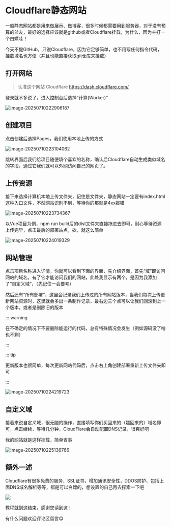 # Cloudflare静态网站

一般静态网站都是用来做展示、做博客，很多时候都需要用到服务器，对于没有预算的盆友，最好的选择应该就是github或者Cloudflare挂载，为什么，因为主打一个白嫖哇！

今天不提GitHub，只说Cloudflare，因为它足够简单，也不用写任何指令代码，挂载域名也方便（并且也能直接获取git仓库来挂载）

## 打开网站

>认准这个网站 Cloudflare https://dash.cloudflare.com/

登录就不多说了，进入控制台后选择“计算(Worker)”

![image-20250710222906187](https://yhyper.dpdns.org/2025/07/image-20250710222906187.png)

## 创建项目

点击创建后选择Pages，我们使用本地上传的方式

![image-20250710223104062](https://yhyper.dpdns.org/photostore/2025/07/image-20250710223104062.png)

跳转界面后我们给项目随便填个喜欢的名称，确认后Cloudflare自动生成类似域名的字段，通过它我们就可以外网访问自己的网页了。

## 上传资源

接下来选择计算机本地上传文件夹，记住是文件夹，静态网站一定要有index.html这种入口文件，不然网站识别不到，等待你的那就是4xx报错

![image-20250710223734367](https://yhyper.dpdns.org/photostore/2025/07/image-20250710223734367.png)

以Vue项目为例，npm run build后的dist文件夹直接拖进去即可，耐心等待资源上传完毕，点击最后的部署站点，欸，就这么简单

![image-20250710224019329](https://yhyper.dpdns.org/photostore/2025/07/image-20250710224019329.png)

## 网站管理

点击项目名称进入详情，你就可以看到下面的界面，先介绍界面，首先“域”即访问网站的域名，有了它才能访问我们的网站，此处我显示有两个，是因为我添加了“自定义域”，（先记住一会要考）

然后还有“所有部署”，这里会记录我们上传过的所有网站版本，当我们每次上传更新网站资源时，这里就会多出一条制作记录，最右边三个点可以让我们回滚到上一个版本，或者是删除旧的版本

::: warning

在不确定的情况下不要删除能运行的代码，总有特殊情况会发生（例如源码没了啥也不剩）

:::

::: tip

更新版本也很简单，每次更新网站代码后，点击右上角创建部署重新上传文件夹即可

:::

![image-20250710224219723](https://yhyper.dpdns.org/photostore/2025/07/image-20250710224219723.png)

## 自定义域

接着来说自定义域，很无脑的操作，直接填写你们买回来的（嫖回来的）域名即可，点击继续，等待几分钟，CloudFlare会自动配置DNS记录，很爽好吧

我的网站就是这样挂载，简单省事

![image-20250710225136766](https://yhyper.dpdns.org/photostore/2025/07/image-20250710225136766.png)

## 额外一述

Cloudflare有很多免费的服务，SSL证书，增加通讯安全性，DDOS防护、包括上面DNS域名解析等等，都是可以白嫖的，想设置的自己再去探索一下吧

![](https://yhyper.dpdns.org/photostore/2025/07/image-20250710225136766.png)

教程就到这结束，感谢您读到这！

有什么问题欢迎评论区留言😋